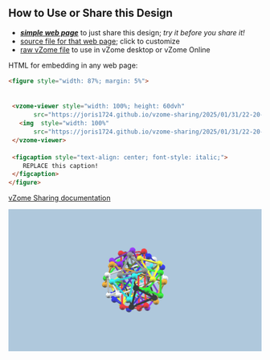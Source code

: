 
## How to Use or Share this Design

 - [***simple web page***](<https://joris1724.github.io/vzome-sharing/2025/01/31/22-20-35-Compound-of-10-Triangular-Prisms/>) to just share this design; *try it before you share it!*
 - [source file for that web page](<https://github.com/joris1724/vzome-sharing/edit/main/2025/01/31/22-20-35-Compound-of-10-Triangular-Prisms/index.md>); click to customize
 - [raw vZome file](<https://raw.githubusercontent.com/joris1724/vzome-sharing/main/2025/01/31/22-20-35-Compound-of-10-Triangular-Prisms/Compound-of-10-Triangular-Prisms.vZome>) to use in vZome desktop or vZome Online
 
 HTML for embedding in any web page:
 ```html
<figure style="width: 87%; margin: 5%">
  
  
  <vzome-viewer style="width: 100%; height: 60dvh" 
        src="https://joris1724.github.io/vzome-sharing/2025/01/31/22-20-35-Compound-of-10-Triangular-Prisms/Compound-of-10-Triangular-Prisms.vZome" >
    <img  style="width: 100%"
        src="https://joris1724.github.io/vzome-sharing/2025/01/31/22-20-35-Compound-of-10-Triangular-Prisms/Compound-of-10-Triangular-Prisms.png" >
  </vzome-viewer>

  <figcaption style="text-align: center; font-style: italic;">
     REPLACE this caption!
  </figcaption>
</figure>

 ```

[vZome Sharing documentation](https://vzome.github.io/vzome/sharing.html#how-it-works)

![Image](<Compound-of-10-Triangular-Prisms.png>)

